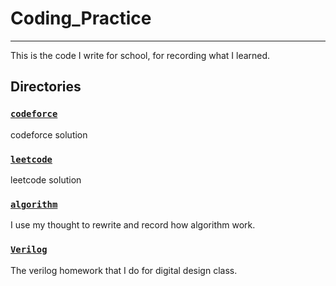 # Coding_Practice

----

This is the code I write for school, for recording what I learned.

## Directories

### [`codeforce`](codeforce/)

codeforce solution

### [`leetcode`](leetcode/)

leetcode solution

### [`algorithm`](algorithm/)

I use my thought to rewrite and record how algorithm work.

### [`Verilog`](Verilog/)

The verilog homework that I do for digital design class.